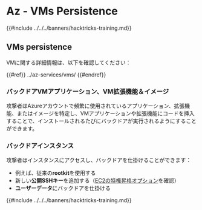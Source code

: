 # Az - VMs Persistence

{{#include ../../../banners/hacktricks-training.md}}

## VMs persistence

VMに関する詳細情報は、以下を確認してください：

{{#ref}}
../az-services/vms/
{{#endref}}

### バックドアVMアプリケーション、VM拡張機能＆イメージ <a href="#backdoor-instances" id="backdoor-instances"></a>

攻撃者はAzureアカウントで頻繁に使用されているアプリケーション、拡張機能、またはイメージを特定し、VMアプリケーションや拡張機能にコードを挿入することで、インストールされるたびにバックドアが実行されるようにすることができます。

### バックドアインスタンス <a href="#backdoor-instances" id="backdoor-instances"></a>

攻撃者はインスタンスにアクセスし、バックドアを仕掛けることができます：

- 例えば、従来の**rootkit**を使用する
- 新しい**公開SSHキー**を追加する（[EC2の特権昇格オプション](https://cloud.hacktricks.xyz/pentesting-cloud/aws-security/aws-privilege-escalation/aws-ec2-privesc)を確認）
- **ユーザーデータ**にバックドアを仕掛ける

{{#include ../../../banners/hacktricks-training.md}}
